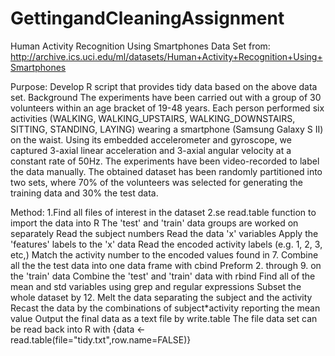 # GettingandCleaningAssignment
Human Activity Recognition Using Smartphones Data Set
from: http://archive.ics.uci.edu/ml/datasets/Human+Activity+Recognition+Using+Smartphones

Purpose: Develop R script that provides tidy data based on the above data set.
Background
The experiments have been carried out with a group of 30 volunteers within an age bracket of 19-48 years. Each person performed six activities (WALKING, WALKING_UPSTAIRS, WALKING_DOWNSTAIRS, SITTING, STANDING, LAYING) wearing a smartphone (Samsung Galaxy S II) on the waist. Using its embedded accelerometer and gyroscope, we captured 3-axial linear acceleration and 3-axial angular velocity at a constant rate of 50Hz. The experiments have been video-recorded to label the data manually. The obtained dataset has been randomly partitioned into two sets, where 70% of the volunteers was selected for generating the training data and 30% the test data.

Method:
1.Find all files of interest in the dataset
2.se read.table function to import the data into R
The 'test' and 'train' data groups are worked on separately
Read the subject numbers
Read the data 'x' variables
Apply the 'features' labels to the 'x' data
Read the encoded activity labels (e.g. 1, 2, 3, etc,)
Match the activity number to the encoded values found in 7.
Combine all the the test data into one data frame with cbind
Preform 2. through 9. on the 'train' data
Combine the 'test' and 'train' data with rbind
Find all of the mean and std variables using grep and regular expressions
Subset the whole dataset by 12.
Melt the data separating the subject and the activity
Recast the data by the combinations of subject*activity reporting the mean value
Output the final data as a text file by write.table
The file data set can be read back into R with {data <- read.table(file="tidy.txt",row.name=FALSE)}
